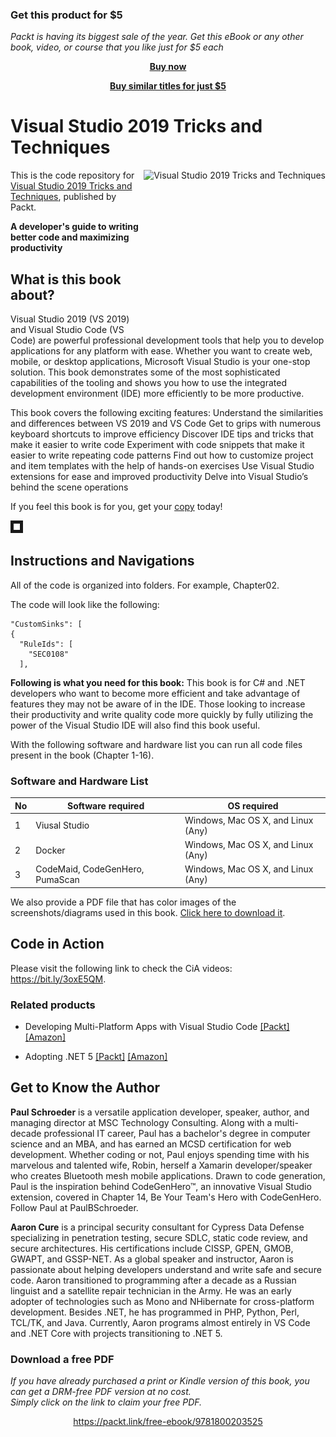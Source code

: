 
### Get this product for $5

<i>Packt is having its biggest sale of the year. Get this eBook or any other book, video, or course that you like just for $5 each</i>


<b><p align='center'>[Buy now](https://packt.link/9781800203525)</p></b>


<b><p align='center'>[Buy similar titles for just $5](https://subscription.packtpub.com/search)</p></b>


# Visual Studio 2019 Tricks and Techniques

<a href="https://www.packtpub.com/programming/visual-studio-2019-tricks-and-techniques?utm_source=github&utm_medium=repository&utm_campaign=9781800203525"><img src="https://static.packt-cdn.com/products/9781800203525/cover/smaller" alt="Visual Studio 2019 Tricks and Techniques" height="256px" align="right"></a>

This is the code repository for [Visual Studio 2019 Tricks and Techniques](https://www.packtpub.com/programming/visual-studio-2019-tricks-and-techniques?utm_source=github&utm_medium=repository&utm_campaign=9781800203525), published by Packt.

**A developer's guide to writing better code and maximizing productivity**

## What is this book about?
Visual Studio 2019 (VS 2019) and Visual Studio Code (VS Code) are powerful professional development tools that help you to develop applications for any platform with ease. Whether you want to create web, mobile, or desktop applications, Microsoft Visual Studio is your one-stop solution. This book demonstrates some of the most sophisticated capabilities of the tooling and shows you how to use the integrated development environment (IDE) more efficiently to be more productive. 

This book covers the following exciting features:
Understand the similarities and differences between VS 2019 and VS Code
Get to grips with numerous keyboard shortcuts to improve efficiency
Discover IDE tips and tricks that make it easier to write code
Experiment with code snippets that make it easier to write repeating code patterns
Find out how to customize project and item templates with the help of hands-on exercises
Use Visual Studio extensions for ease and improved productivity
Delve into Visual Studio’s behind the scene operations

If you feel this book is for you, get your [copy](https://www.amazon.com/dp/1800203527) today!

<a href="https://www.packtpub.com/?utm_source=github&utm_medium=banner&utm_campaign=GitHubBanner"><img src="https://raw.githubusercontent.com/PacktPublishing/GitHub/master/GitHub.png" 
alt="https://www.packtpub.com/" border="5" /></a>

## Instructions and Navigations
All of the code is organized into folders. For example, Chapter02.

The code will look like the following:
```
"CustomSinks": [
{
  "RuleIds": [
    "SEC0108"
  ],
```

**Following is what you need for this book:**
This book is for C# and .NET developers who want to become more efficient and take advantage of features they may not be aware of in the IDE. Those looking to increase their productivity and write quality code more quickly by fully utilizing the power of the Visual Studio IDE will also find this book useful.

With the following software and hardware list you can run all code files present in the book (Chapter 1-16).
### Software and Hardware List
| No | Software required | OS required |
| -------- | ------------------------------------ | ----------------------------------- |
| 1 | Viusal Studio | Windows, Mac OS X, and Linux (Any) |
| 2 | Docker | Windows, Mac OS X, and Linux (Any) |
| 3 | CodeMaid, CodeGenHero, PumaScan | Windows, Mac OS X, and Linux (Any) |


We also provide a PDF file that has color images of the screenshots/diagrams used in this book. [Click here to download it](https://static.packt-cdn.com/downloads/9781800203525_ColorImages.pdf).

## Code in Action
Please visit the following link to check the CiA videos: https://bit.ly/3oxE5QM.

### Related products
* Developing Multi-Platform Apps with Visual Studio Code [[Packt]](https://www.packtpub.com/product/developing-multi-platform-apps-with-visual-studio-code/9781838822934?utm_source=github&utm_medium=repository&utm_campaign=9781838822934) [[Amazon]](https://www.amazon.com/dp/1838822933)

* Adopting .NET 5 [[Packt]](https://www.packtpub.com/product/adopting-net-5/9781800560567?utm_source=github&utm_medium=repository&utm_campaign=9781800560567) [[Amazon]](https://www.amazon.com/dp/1800560567)

## Get to Know the Author
**Paul Schroeder** is a versatile application developer, speaker, author, and managing director at MSC Technology Consulting. Along with a multi-decade professional IT career, Paul has a bachelor's degree in computer science and an MBA, and has earned an MCSD certification for web development.
Whether coding or not, Paul enjoys spending time with his marvelous and talented wife, Robin, herself a Xamarin developer/speaker who creates Bluetooth mesh mobile applications.
Drawn to code generation, Paul is the inspiration behind CodeGenHero™, an innovative Visual Studio extension, covered in Chapter 14, Be Your Team's Hero with CodeGenHero. Follow Paul at PaulBSchroeder.

**Aaron Cure** is a principal security consultant for Cypress Data Defense specializing in penetration testing, secure SDLC, static code review, and secure architectures. His certifications include CISSP, GPEN, GMOB, GWAPT, and GSSP-NET. As a global speaker and instructor, Aaron is passionate about helping developers understand and write safe and secure code.
Aaron transitioned to programming after a decade as a Russian linguist and a satellite repair technician in the Army. He was an early adopter of technologies such as Mono and NHibernate for cross-platform development. Besides .NET, he has programmed in PHP, Python, Perl, TCL/TK, and Java.
Currently, Aaron programs almost entirely in VS Code and .NET Core with projects transitioning to .NET 5.


### Download a free PDF

 <i>If you have already purchased a print or Kindle version of this book, you can get a DRM-free PDF version at no cost.<br>Simply click on the link to claim your free PDF.</i>
<p align="center"> <a href="https://packt.link/free-ebook/9781800203525">https://packt.link/free-ebook/9781800203525 </a> </p>